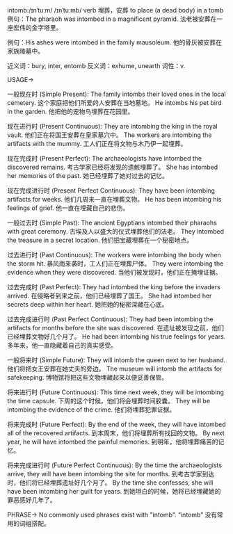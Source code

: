 intomb:/ɪnˈtuːm/ /ɪnˈtuːmb/
verb
埋葬，安葬
to place (a dead body) in a tomb
例句：The pharaoh was intombed in a magnificent pyramid.  法老被安葬在一座宏伟的金字塔里。

例句：His ashes were intombed in the family mausoleum. 他的骨灰被安葬在家族陵墓中。

近义词：bury, inter, entomb
反义词：exhume, unearth
词性：v.


USAGE->

一般现在时 (Simple Present):
The family intombs their loved ones in the local cemetery.  这个家庭把他们所爱的人安葬在当地墓地。
He intombs his pet bird in the garden. 他把他的宠物鸟埋葬在花园里。

现在进行时 (Present Continuous):
They are intombing the king in the royal vault. 他们正在将国王安葬在皇家墓穴中。
The workers are intombing the artifacts with the mummy. 工人们正在将文物与木乃伊一起埋葬。

现在完成时 (Present Perfect):
The archaeologists have intombed the discovered remains. 考古学家已经将发现的遗骸埋葬了。
She has intombed her memories of the past. 她已经埋葬了她对过去的记忆。

现在完成进行时 (Present Perfect Continuous):
They have been intombing artifacts for weeks. 他们几周来一直在埋葬文物。
He has been intombing his feelings of grief. 他一直在埋藏自己的悲伤。

一般过去时 (Simple Past):
The ancient Egyptians intombed their pharaohs with great ceremony. 古埃及人以盛大的仪式埋葬他们的法老。
They intombed the treasure in a secret location. 他们把宝藏埋葬在一个秘密地点。

过去进行时 (Past Continuous):
The workers were intombing the body when the storm hit.  暴风雨来袭时，工人们正在埋葬尸体。
They were intombing the evidence when they were discovered.  当他们被发现时，他们正在掩埋证据。

过去完成时 (Past Perfect):
They had intombed the king before the invaders arrived.  在侵略者到来之前，他们已经埋葬了国王。
She had intombed her secrets deep within her heart. 她把她的秘密深藏在心底。

过去完成进行时 (Past Perfect Continuous):
They had been intombing the artifacts for months before the site was discovered.  在遗址被发现之前，他们已经埋葬文物好几个月了。
He had been intombing his true feelings for years. 多年来，他一直隐藏着自己的真实感受。

一般将来时 (Simple Future):
They will intomb the queen next to her husband. 他们将把女王安葬在她丈夫的旁边。
The museum will intomb the artifacts for safekeeping. 博物馆将把这些文物埋藏起来以便妥善保管。

将来进行时 (Future Continuous):
This time next week, they will be intombing the time capsule.  下周的这个时候，他们将会埋葬时间胶囊。
They will be intombing the evidence of the crime. 他们将埋葬犯罪证据。


将来完成时 (Future Perfect):
By the end of the week, they will have intombed all of the recovered artifacts.  到本周末，他们将埋葬所有找回的文物。
By next year, he will have intombed the painful memories. 到明年，他将埋葬痛苦的记忆。

将来完成进行时 (Future Perfect Continuous):
By the time the archaeologists arrive, they will have been intombing the site for months.  到考古学家到达时，他们将已经埋葬遗址好几个月了。
By the time she confesses, she will have been intombing her guilt for years. 到她坦白的时候，她将已经埋藏她的罪恶感好几年了。



PHRASE->
No commonly used phrases exist with "intomb".  “intomb” 没有常用的词组搭配。
